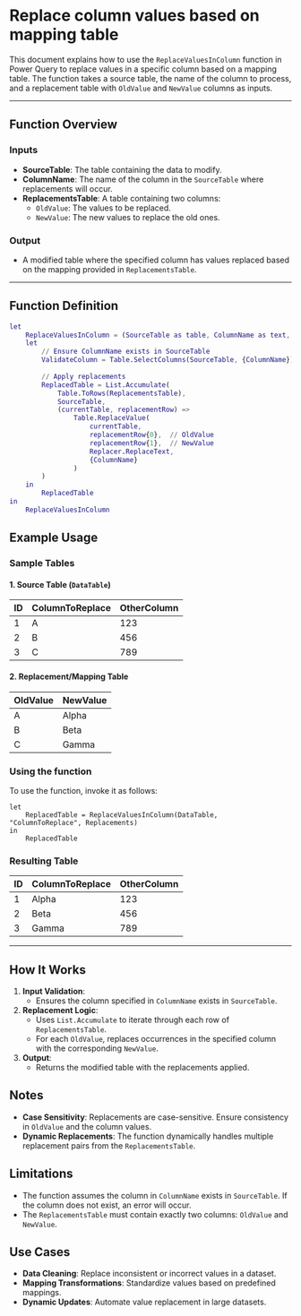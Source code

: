 # Replace column values based on mapping table

This document explains how to use the `ReplaceValuesInColumn` function in Power Query to replace values in a specific column based on a mapping table. The function takes a source table, the name of the column to process, and a replacement table with `OldValue` and `NewValue` columns as inputs.

---

## Function Overview

### Inputs
- **SourceTable**: The table containing the data to modify.
- **ColumnName**: The name of the column in the `SourceTable` where replacements will occur.
- **ReplacementsTable**: A table containing two columns:
  - `OldValue`: The values to be replaced.
  - `NewValue`: The new values to replace the old ones.

### Output
- A modified table where the specified column has values replaced based on the mapping provided in `ReplacementsTable`.

---

## Function Definition

```m
let
    ReplaceValuesInColumn = (SourceTable as table, ColumnName as text, ReplacementsTable as table) =>
    let
        // Ensure ColumnName exists in SourceTable
        ValidateColumn = Table.SelectColumns(SourceTable, {ColumnName}),
        
        // Apply replacements
        ReplacedTable = List.Accumulate(
            Table.ToRows(ReplacementsTable),
            SourceTable,
            (currentTable, replacementRow) =>
                Table.ReplaceValue(
                    currentTable,
                    replacementRow{0},  // OldValue
                    replacementRow{1},  // NewValue
                    Replacer.ReplaceText,
                    {ColumnName}
                )
        )
    in
        ReplacedTable
in
    ReplaceValuesInColumn
```

## Example Usage

### Sample Tables

#### 1. Source Table (`DataTable`)


| ID   | ColumnToReplace | OtherColumn |
|------|-----------------|-------------|
| 1    | A               | 123         |
| 2    | B               | 456         |
| 3    | C               | 789         |


#### 2. Replacement/Mapping Table


| OldValue | NewValue |
|----------|----------|
| A        | Alpha    |
| B        | Beta     |
| C        | Gamma    |



### Using the function

To use the function, invoke it as follows:

``` powerquery
let
    ReplacedTable = ReplaceValuesInColumn(DataTable, "ColumnToReplace", Replacements)
in
    ReplacedTable
 ```


### Resulting Table


| ID   | ColumnToReplace | OtherColumn |
|------|-----------------|-------------|
| 1    | Alpha           | 123         |
| 2    | Beta            | 456         |
| 3    | Gamma           | 789         |


----------

## How It Works

1.  **Input Validation**:
    -   Ensures the column specified in `ColumnName` exists in `SourceTable`.
2.  **Replacement Logic**:
    -   Uses `List.Accumulate` to iterate through each row of `ReplacementsTable`.
    -   For each `OldValue`, replaces occurrences in the specified column with the corresponding `NewValue`.
3.  **Output**:
    -   Returns the modified table with the replacements applied.


## Notes

-   **Case Sensitivity**: Replacements are case-sensitive. Ensure consistency in `OldValue` and the column values.
-   **Dynamic Replacements**: The function dynamically handles multiple replacement pairs from the `ReplacementsTable`.


## Limitations

-   The function assumes the column in `ColumnName` exists in `SourceTable`. If the column does not exist, an error will occur.
-   The `ReplacementsTable` must contain exactly two columns: `OldValue` and `NewValue`.


## Use Cases

-   **Data Cleaning**: Replace inconsistent or incorrect values in a dataset.
-   **Mapping Transformations**: Standardize values based on predefined mappings.
-   **Dynamic Updates**: Automate value replacement in large datasets.

